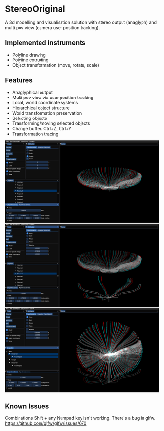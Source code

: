 # StereoOriginal

A 3d modelling and visualisation solution with stereo output (anaglyph) and multi pov view (camera user position tracking).

## Implemented instruments
- Polyline drawing
- Polyline extruding
- Object transformation (move, rotate, scale)

## Features
- Anaglyphical output
- Multi pov view via user position tracking
- Local, world coordinate systems
- Hierarchical object structure
- World transformation preservation
- Selecting objects
- Transforming/moving selected objects
- Change buffer. Ctrl+Z, Ctrl+Y
- Transformation tracing

![trace object rotation](https://github.com/prizrak9/StereoOriginal/blob/dev/docs/trace.png?raw=true)
![select some of the created clones and move them](https://github.com/prizrak9/StereoOriginal/blob/dev/docs/moveSelectedClones.png?raw=true)
![rotate what is left of traced object and rotate it to create a flower](https://github.com/prizrak9/StereoOriginal/blob/dev/docs/flower.png?raw=true)

## Known Issues
Combinations Shift + any Numpad key isn't working. There's a bug in glfw. https://github.com/glfw/glfw/issues/670